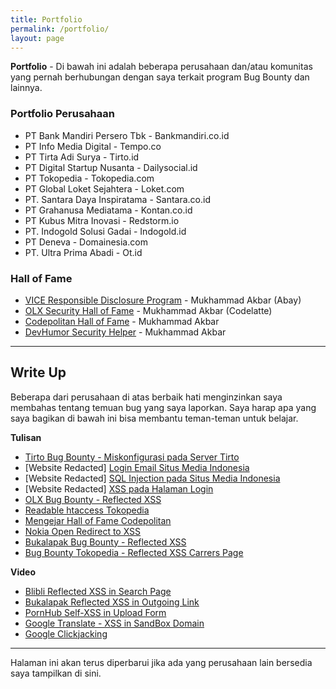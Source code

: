 ```yaml
---
title: Portfolio
permalink: /portfolio/
layout: page
---
```


<p><strong>Portfolio</strong> - Di bawah ini adalah beberapa perusahaan dan/atau komunitas yang pernah berhubungan dengan saya terkait program Bug Bounty dan lainnya.</p>

<h3>Portfolio Perusahaan</h3>

<ul>
    <li>PT Bank Mandiri Persero Tbk - Bankmandiri.co.id</li>
    <li>PT Info Media Digital - Tempo.co</li>
    <li>PT Tirta Adi Surya - Tirto.id</li>
    <li>PT Digital Startup Nusanta - Dailysocial.id</li>
    <li>PT Tokopedia - Tokopedia.com</li>
    <li>PT&nbsp;Global&nbsp;Loket&nbsp;Sejahtera - Loket.com</li>
    <li>PT.&nbsp;Santara&nbsp;Daya Inspiratama - Santara.co.id</li>
    <li>PT Grahanusa Mediatama - Kontan.co.id</li>
    <li>PT Kubus Mitra Inovasi - Redstorm.io</li>
    <li>PT. Indogold Solusi Gadai - Indogold.id</li>
    <li>PT&nbsp;Deneva - Domainesia.com</li>
    <li>PT. Ultra Prima Abadi - Ot.id</li>
</ul>

<h3>Hall of Fame</h3>

<ul>
    <li><a href="https://www.vice.com/en/page/vice-responsible-disclosure-policy" target="_blank" rel="noreferrer noopener">VICE Responsible Disclosure Program</a> - Mukhammad Akbar (Abay)</li>
    <li><a href="https://security.olx.com/security-hall-of-fame.html" target="_blank" rel="noreferrer noopener">OLX Security Hall of Fame</a> - Mukhammad Akbar (Codelatte)</li>
    <li><a href="https://www.codepolitan.com/credit-to-bug-reporter" target="_blank" rel="noreferrer noopener">Codepolitan Hall of Fame</a> - Mukhammad Akbar</li>
    <li><a href="https://devhumor.com/pages/privacy" target="_blank" rel="noreferrer noopener">DevHumor Security Helper</a> - Mukhammad Akbar</li>
</ul>

<hr>

<h2>Write Up</h2>

<p>Beberapa dari perusahaan di atas berbaik hati menginzinkan saya membahas tentang temuan bug yang saya laporkan. Saya harap apa yang saya bagikan di bawah ini bisa membantu teman-teman untuk belajar.</p>

<p><strong>Tulisan</strong></p>

<ul>
    <li><a href="https://akbar.kustirama.id/tirto-bug-bounty-miskonfigurasi-server-tirtoid/">Tirto Bug Bounty - Miskonfigurasi pada Server Tirto</a></li>
    <li>[Website Redacted] <a href="https://akbar.kustirama.id/miskonfigurasi-hingga-login-ke-email-situs-berita-di-indonesia/">Login Email Situs Media Indonesia</a></li>
    <li>[Website Redacted] <a href="https://akbar.kustirama.id/sql-injection-pada-situs-media-indonesia/">SQL Injection pada Situs Media Indonesia</a></li>
    <li>[Website Redacted] <a href="https://akbar.kustirama.id/xss-pada-halaman-login/">XSS pada Halaman Login</a></li>
    <li><a href="https://akbar.kustirama.id/olx-bug-bounty-reflected-xss/">OLX Bug Bounty - Reflected XSS</a></li>
    <li><a href="https://akbar.kustirama.id/readable-htaccess-tokopedia/">Readable htaccess Tokopedia</a></li>
    <li><a href="https://akbar.kustirama.id/mengejar-hall-of-fame-codepolitan/">Mengejar Hall of Fame Codepolitan</a></li>
    <li><a href="https://akbar.kustirama.id/nokia-open-redirect-to-xss/">Nokia Open Redirect to XSS</a></li>
    <li><a href="https://akbar.kustirama.id/bukalapak-bug-bounty-reflected-xss-komunitas-bukalapak/">Bukalapak Bug Bounty - Reflected XSS</a></li>
    <li><a href="https://akbar.kustirama.id/bug-bounty-tokopedia-careers-page/">Bug Bounty Tokopedia - Reflected XSS Carrers Page</a></li>
</ul>

<p><strong>Video</strong></p>

<ul>
    <li><a href="https://www.youtube.com/watch?v=8Ab59Aqw8Kg">Blibli Reflected XSS in Search Page</a></li>
    <li><a href="https://www.youtube.com/watch?v=4CvrRIc5SP4">Bukalapak Reflected XSS in Outgoing Link</a></li>
    <li><a href="https://www.youtube.com/watch?v=DpYvR_O76z8">PornHub Self-XSS in Upload Form</a></li>
    <li><a href="https://www.youtube.com/watch?v=vkdkO1_0UMw">Google Translate - XSS in SandBox Domain</a></li>
    <li><a href="https://www.youtube.com/watch?v=Fkzm8ZUFZ0E">Google Clickjacking</a></li>
</ul>

<hr/>

<p>Halaman ini akan terus diperbarui jika ada yang perusahaan lain bersedia saya tampilkan di sini.</p>
